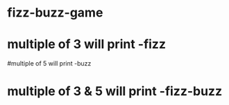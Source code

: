 # fizz-buzz-game
# multiple of 3 will print -fizz 
#multiple of 5 will print -buzz
# multiple of 3 & 5 will print -fizz-buzz 

